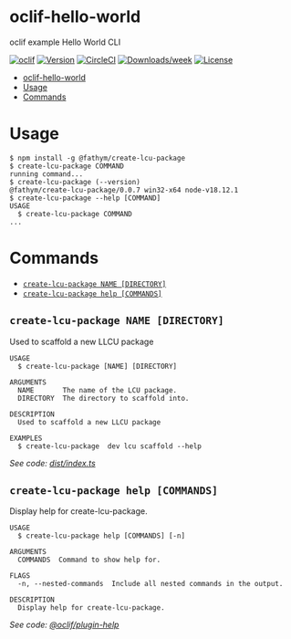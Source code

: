 # oclif-hello-world

oclif example Hello World CLI

[![oclif](https://img.shields.io/badge/cli-oclif-brightgreen.svg)](https://oclif.io)
[![Version](https://img.shields.io/npm/v/oclif-hello-world.svg)](https://npmjs.org/package/oclif-hello-world)
[![CircleCI](https://circleci.com/gh/fathym/create-lcu-package/tree/main.svg?style=shield)](https://circleci.com/gh/fathym/create-lcu-package/tree/main)
[![Downloads/week](https://img.shields.io/npm/dw/oclif-hello-world.svg)](https://npmjs.org/package/oclif-hello-world)
[![License](https://img.shields.io/npm/l/oclif-hello-world.svg)](https://github.com/fathym/create-lcu-package/blob/main/package.json)

<!-- toc -->
* [oclif-hello-world](#oclif-hello-world)
* [Usage](#usage)
* [Commands](#commands)
<!-- tocstop -->

# Usage

<!-- usage -->
```sh-session
$ npm install -g @fathym/create-lcu-package
$ create-lcu-package COMMAND
running command...
$ create-lcu-package (--version)
@fathym/create-lcu-package/0.0.7 win32-x64 node-v18.12.1
$ create-lcu-package --help [COMMAND]
USAGE
  $ create-lcu-package COMMAND
...
```
<!-- usagestop -->

# Commands

<!-- commands -->
* [`create-lcu-package NAME [DIRECTORY]`](#create-lcu-package-name-directory)
* [`create-lcu-package help [COMMANDS]`](#create-lcu-package-help-commands)

## `create-lcu-package NAME [DIRECTORY]`

Used to scaffold a new LLCU package

```
USAGE
  $ create-lcu-package [NAME] [DIRECTORY]

ARGUMENTS
  NAME       The name of the LCU package.
  DIRECTORY  The directory to scaffold into.

DESCRIPTION
  Used to scaffold a new LLCU package

EXAMPLES
  $ create-lcu-package  dev lcu scaffold --help
```

_See code: [dist/index.ts](https://github.com/fathym/create-lcu-package/blob/v0.0.7/dist/index.ts)_

## `create-lcu-package help [COMMANDS]`

Display help for create-lcu-package.

```
USAGE
  $ create-lcu-package help [COMMANDS] [-n]

ARGUMENTS
  COMMANDS  Command to show help for.

FLAGS
  -n, --nested-commands  Include all nested commands in the output.

DESCRIPTION
  Display help for create-lcu-package.
```

_See code: [@oclif/plugin-help](https://github.com/oclif/plugin-help/blob/v5.2.0/src/commands/help.ts)_
<!-- commandsstop -->
